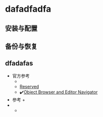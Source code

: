 # dafadfadfa
## 安装与配置




## 备份与恢复


## dfadafas
   * 官方参考
      + []()<br>
      + [Reserved]()<br>
      + :heavy_check_mark:[Object Browser and Editor Navigator](https://dev.mysql.com/doc/workbench/en/wb-sql-editor-navigator.html)<br>
   *  参考
      + 
   *
      + 
         

